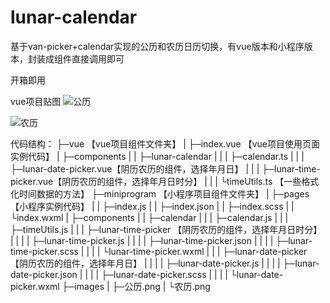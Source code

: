 # lunar-calendar
基于van-picker+calendar实现的公历和农历日历切换，有vue版本和小程序版本，封装成组件直接调用即可

开箱即用

vue项目贴图
![公历](C:\Users\Administrator\Desktop\公历.png)

![农历](C:\Users\Administrator\Desktop\农历.png)

代码结构：
├─vue 【vue项目组件文件夹】
|  ├─index.vue    【vue项目使用页面实例代码】
|  ├─components
|  |     ├─lunar-calendar
|  |     |       ├─calendar.ts
|  |     |       ├─lunar-date-picker.vue【阴历农历的组件，选择年月日】
|  |     |       ├─lunar-time-picker.vue【阴历农历的组件，选择年月日时分】
|  |     |       └timeUtils.ts  【一些格式化时间数据的方法】
├─miniprogram  【小程序项目组件文件夹】
|      ├─pages 【小程序实例代码】
|      |   ├─index.js
|      |   ├─index.json
|      |   ├─index.scss
|      |   └index.wxml
|      ├─components
|      |     ├─calendar
|      |     |    ├─calendar.js
|      |     |    ├─timeUtils.js
|      |     |    ├─lunar-time-picker   【阴历农历的组件，选择年月日时分】
|      |     |    |         ├─lunar-time-picker.js
|      |     |    |         ├─lunar-time-picker.json
|      |     |    |         ├─lunar-time-picker.scss
|      |     |    |         └lunar-time-picker.wxml
|      |     |    ├─lunar-date-picker    【阴历农历的组件，选择年月日】
|      |     |    |         ├─lunar-date-picker.js
|      |     |    |         ├─lunar-date-picker.json
|      |     |    |         ├─lunar-date-picker.scss
|      |     |    |         └lunar-date-picker.wxml
├─images
|   ├─公历.png
|   └农历.png